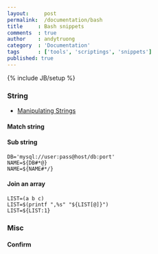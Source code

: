 ```yaml
---
layout:     post
permalink:  /documentation/bash
title     : Bash snippets
comments  : true
author    : andytruong
category  : 'Documentation'
tags      : ['tools', 'scriptings', 'snippets']
published: true
---
```


{% include JB/setup %}

### String 

- [Manipulating Strings](http://tldp.org/LDP/abs/html/string-manipulation.html "")

#### Match string

  <script src="https://gist.github.com/3683087.js?file=match-string.bash">
  </script>

#### Sub string

	DB='mysql://user:pass@host/db:port'
    NAME=${DB#*@}
    NAME=${NAME#*/}

#### Join an array

	LIST=(a b c)
	LIST=$(printf ",%s" "${LIST[@]}")
    LIST=${LIST:1}

### Misc

#### Confirm

  <script src="https://gist.github.com/3654728.js?file=confirm.bash">
  </script>
